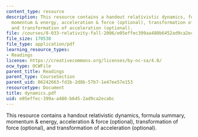 ```yaml
---
content_type: resource
description: This resource contains a handout relativistic dynamics, formula summary,
  momentum & energy, acceleration & force (optional), transformation of force (optional),
  and transformation of acceleration (optional).
file: /courses/8-033-relativity-fall-2006/e05effec399aa480b6452ad9ca2ecabc_dynamics.pdf
file_size: 170538
file_type: application/pdf
learning_resource_types:
- Readings
license: https://creativecommons.org/licenses/by-nc-sa/4.0/
ocw_type: OCWFile
parent_title: Readings
parent_type: CourseSection
parent_uid: 06242663-fd1b-2d8b-57b7-1e47ee57e153
resourcetype: Document
title: dynamics.pdf
uid: e05effec-399a-a480-b645-2ad9ca2ecabc
---
```

This resource contains a handout relativistic dynamics, formula summary, momentum & energy, acceleration & force (optional), transformation of force (optional), and transformation of acceleration (optional).